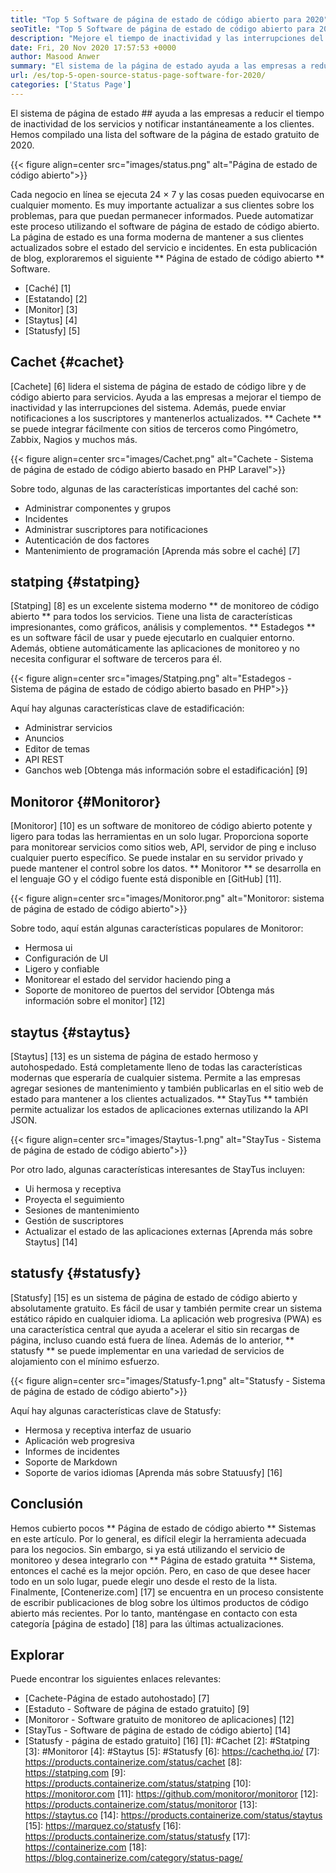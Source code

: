 ```yaml
---
title: "Top 5 Software de página de estado de código abierto para 2020" 
seoTitle: "Top 5 Software de página de estado de código abierto para 2020" 
description: "Mejore el tiempo de inactividad y las interrupciones del sistema para sus servicios con la ayuda de sistemas de página de estado de código abierto y gratuito. Envíe notificaciones para actualizar a los clientes." 
date: Fri, 20 Nov 2020 17:57:53 +0000
author: Masood Anwer
summary: "El sistema de la página de estado ayuda a las empresas a reducir el tiempo de inactividad de los servicios y notificar instantáneamente a los clientes. Hemos compilado una lista del software de la página de estado gratuito de 2020." 
url: /es/top-5-open-source-status-page-software-for-2020/
categories: ['Status Page']
---
```


El sistema de página de estado ## ayuda a las empresas a reducir el tiempo de inactividad de los servicios y notificar instantáneamente a los clientes. Hemos compilado una lista del software de la página de estado gratuito de 2020.

{{< figure align=center src="images/status.png" alt="Página de estado de código abierto">}}

Cada negocio en línea se ejecuta 24 × 7 y las cosas pueden equivocarse en cualquier momento. Es muy importante actualizar a sus clientes sobre los problemas, para que puedan permanecer informados. Puede automatizar este proceso utilizando el software de página de estado de código abierto. La página de estado es una forma moderna de mantener a sus clientes actualizados sobre el estado del servicio e incidentes. En esta publicación de blog, exploraremos el siguiente ** Página de estado de código abierto ** Software.
  * [Caché] [1]
  * [Estatando] [2]
  * [Monitor] [3]
  * [Staytus] [4]
  * [Statusfy] [5]

## Cachet {#cachet}
[Cachete] [6] lidera el sistema de página de estado de código libre y de código abierto para servicios. Ayuda a las empresas a mejorar el tiempo de inactividad y las interrupciones del sistema. Además, puede enviar notificaciones a los suscriptores y mantenerlos actualizados. ** Cachete ** se puede integrar fácilmente con sitios de terceros como Pingómetro, Zabbix, Nagios y muchos más.

{{< figure align=center src="images/Cachet.png" alt="Cachete - Sistema de página de estado de código abierto basado en PHP Laravel">}}

Sobre todo, algunas de las características importantes del caché son:
  * Administrar componentes y grupos
  * Incidentes
  * Administrar suscriptores para notificaciones
  * Autenticación de dos factores
  * Mantenimiento de programación
[Aprenda más sobre el caché] [7]

## statping {#statping}
[Statping] [8] es un excelente sistema moderno ** de monitoreo de código abierto ** para todos los servicios. Tiene una lista de características impresionantes, como gráficos, análisis y complementos. ** Estadegos ** es un software fácil de usar y puede ejecutarlo en cualquier entorno. Además, obtiene automáticamente las aplicaciones de monitoreo y no necesita configurar el software de terceros para él.

{{< figure align=center src="images/Statping.png" alt="Estadegos - Sistema de página de estado de código abierto basado en PHP">}}

Aquí hay algunas características clave de estadificación:
  * Administrar servicios
  * Anuncios
  * Editor de temas
  * API REST
  * Ganchos web
[Obtenga más información sobre el estadificación] [9]

## Monitoror {#Monitoror}
[Monitoror] [10] es un software de monitoreo de código abierto potente y ligero para todas las herramientas en un solo lugar. Proporciona soporte para monitorear servicios como sitios web, API, servidor de ping e incluso cualquier puerto específico. Se puede instalar en su servidor privado y puede mantener el control sobre los datos. ** Monitoror ** se desarrolla en el lenguaje GO y el código fuente está disponible en [GitHub] [11].

{{< figure align=center src="images/Monitoror.png" alt="Monitoror: sistema de página de estado de código abierto">}}

Sobre todo, aquí están algunas características populares de Monitoror:
  * Hermosa ui
  * Configuración de UI
  * Ligero y confiable
  * Monitorear el estado del servidor haciendo ping a
  * Soporte de monitoreo de puertos del servidor
[Obtenga más información sobre el monitor] [12]

## staytus {#staytus}
[Staytus] [13] es un sistema de página de estado hermoso y autohospedado. Está completamente lleno de todas las características modernas que esperaría de cualquier sistema. Permite a las empresas agregar sesiones de mantenimiento y también publicarlas en el sitio web de estado para mantener a los clientes actualizados. ** StayTus ** también permite actualizar los estados de aplicaciones externas utilizando la API JSON.

{{< figure align=center src="images/Staytus-1.png" alt="StayTus - Sistema de página de estado de código abierto">}}

Por otro lado, algunas características interesantes de StayTus incluyen:
  * Ui hermosa y receptiva
  * Proyecta el seguimiento
  * Sesiones de mantenimiento
  * Gestión de suscriptores
  * Actualizar el estado de las aplicaciones externas
[Aprenda más sobre Staytus] [14]

## statusfy {#statusfy}
[Statusfy] [15] es un sistema de página de estado de código abierto y absolutamente gratuito. Es fácil de usar y también permite crear un sistema estático rápido en cualquier idioma. La aplicación web progresiva (PWA) es una característica central que ayuda a acelerar el sitio sin recargas de página, incluso cuando está fuera de línea. Además de lo anterior, ** statusfy ** se puede implementar en una variedad de servicios de alojamiento con el mínimo esfuerzo.

{{< figure align=center src="images/Statusfy-1.png" alt="Statusfy - Sistema de página de estado de código abierto">}}

Aquí hay algunas características clave de Statusfy:
  * Hermosa y receptiva interfaz de usuario
  * Aplicación web progresiva
  * Informes de incidentes
  * Soporte de Markdown
  * Soporte de varios idiomas
[Aprenda más sobre Statuusfy] [16]

## Conclusión
Hemos cubierto pocos ** Página de estado de código abierto ** Sistemas en este artículo. Por lo general, es difícil elegir la herramienta adecuada para los negocios. Sin embargo, si ya está utilizando el servicio de monitoreo y desea integrarlo con ** Página de estado gratuita ** Sistema, entonces el caché es la mejor opción. Pero, en caso de que desee hacer todo en un solo lugar, puede elegir uno desde el resto de la lista.
Finalmente, [Contenerize.com] [17] se encuentra en un proceso consistente de escribir publicaciones de blog sobre los últimos productos de código abierto más recientes. Por lo tanto, manténgase en contacto con esta categoría [página de estado] [18] para las últimas actualizaciones.

## Explorar
Puede encontrar los siguientes enlaces relevantes:
  * [Cachete-Página de estado autohostado] [7]
  * [Estaduto - Software de página de estado gratuito] [9]
  * [Monitoror - Software gratuito de monitoreo de aplicaciones] [12]
  * [StayTus - Software de página de estado de código abierto] [14]
  * [Statusfy - página de estado gratuito] [16]
[1]: #Cachet
[2]: #Statping
[3]: #Monitoror
[4]: #Staytus
[5]: #Statusfy
[6]: https://cachethq.io/
[7]: https://products.containerize.com/status/cachet
[8]: https://statping.com
[9]: https://products.containerize.com/status/statping
[10]: https://monitoror.com
[11]: https://github.com/monitoror/monitoror
[12]: https://products.containerize.com/status/monitoror
[13]: https://staytus.co
[14]: https://products.containerize.com/status/staytus
[15]: https://marquez.co/statusfy
[16]: https://products.containerize.com/status/statusfy
[17]: https://containerize.com
[18]: https://blog.containerize.com/category/status-page/
